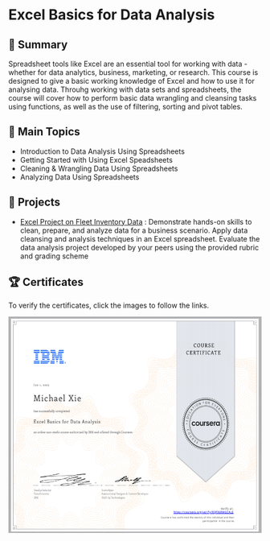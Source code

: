 # Excel Basics for Data Analysis 

## 📄 Summary 
Spreadsheet tools like Excel are an essential tool for working with data - whether for data analytics, business, marketing, or research. This course is designed to give a basic working knowledge of Excel and how to use it for analysing data. Throuhg working with data sets and spreadsheets, the course will cover how to perform basic data wrangling and cleansing tasks using functions, as well as the use of filtering, sorting and pivot tables. 



## 📑 Main Topics 
- Introduction to Data Analysis Using Spreadsheets
- Getting Started with Using Excel Speadsheets
- Cleaning & Wrangling Data Using Spreadsheets
- Analyzing Data Using Spreadsheets

## 📑 Projects
- [Excel Project on Fleet Inventory Data](Introduction%20To%20Data%20Analytics/) :
Demonstrate hands-on skills to clean, prepare, and analyze data for a business scenario.
Apply data cleansing and analysis techniques in an Excel spreadsheet.
Evaluate the data analysis project developed by your peers using the provided rubric and grading scheme



## 🏆 Certificates 
To verify the certificates, click the images to follow the links.



<p align="middle">
  <a href="https://coursera.org/share/5a48288ffc6d28615d5e0ec5d1ba0b81"><img src="Certificate.png" height="430"></a>

</p>